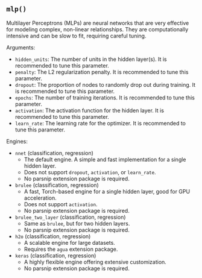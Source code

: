 ## `mlp()`

Multilayer Perceptrons (MLPs) are neural networks that are very effective for modeling complex, non-linear relationships. They are computationally intensive and can be slow to fit, requiring careful tuning.

Arguments:
* `hidden_units`: The number of units in the hidden layer(s). It is recommended to tune this parameter.
* `penalty`: The L2 regularization penalty. It is recommended to tune this parameter.
* `dropout`: The proportion of nodes to randomly drop out during training. It is recommended to tune this parameter.
* `epochs`: The number of training iterations. It is recommended to tune this parameter.
* `activation`: The activation function for the hidden layer. It is recommended to tune this parameter.
* `learn_rate`: The learning rate for the optimizer. It is recommended to tune this parameter.

Engines:
* `nnet` (classification, regression)
    - The default engine. A simple and fast implementation for a single hidden layer.
    - Does not support `dropout`, `activation`, or `learn_rate`.
    - No parsnip extension package is required.
* `brulee` (classification, regression)
    - A fast, Torch-based engine for a single hidden layer, good for GPU acceleration.
    - Does not support `activation`.
    - No parsnip extension package is required.
* `brulee_two_layer` (classification, regression)
    - Same as `brulee`, but for two hidden layers.
    - No parsnip extension package is required.
* `h2o` (classification, regression)
    - A scalable engine for large datasets.
    - Requires the `agua` extension package.
* `keras` (classification, regression)
    - A highly flexible engine offering extensive customization.
    - No parsnip extension package is required.

